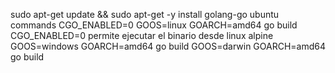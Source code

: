 sudo apt-get update && sudo apt-get -y install golang-go 
ubuntu commands
    CGO_ENABLED=0 GOOS=linux GOARCH=amd64 go build
        CGO_ENABLED=0 permite ejecutar el binario desde linux alpine
    GOOS=windows GOARCH=amd64 go build
    GOOS=darwin GOARCH=amd64 go build